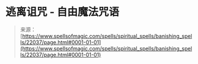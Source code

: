 <!--yml

category: 未分类

date: 2024-06-12 19:06:04

-->

# 逃离诅咒 - 自由魔法咒语

> 来源：[https://www.spellsofmagic.com/spells/spiritual_spells/banishing_spells/22037/page.html#0001-01-01](https://www.spellsofmagic.com/spells/spiritual_spells/banishing_spells/22037/page.html#0001-01-01)
